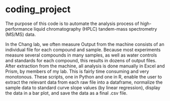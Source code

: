 # coding_project

The purpose of this code is to automate the analysis process of high-performance liquid chromatography (HPLC) tandem-mass spectrometry (MS/MS) data.

In the Chang lab, we often measure 
Output from the machine consists of an individual file for each compound and sample. Because most experiments measure several compounds in many samples, as well as water controls and standards for each compound, this results in dozens of output files.
After extraction from the machine, all analysis is done manually in Excel and Prism, by members of my lab. This is fairly time consuming and very monotonous.
These scripts, one in Python and one in R, enable the user to extract the relevant data from each raw file into a dataframe, normalize the sample data to standard curve slope values (by linear regression), display the data in a bar plot, and save the data as a final .csv file.

